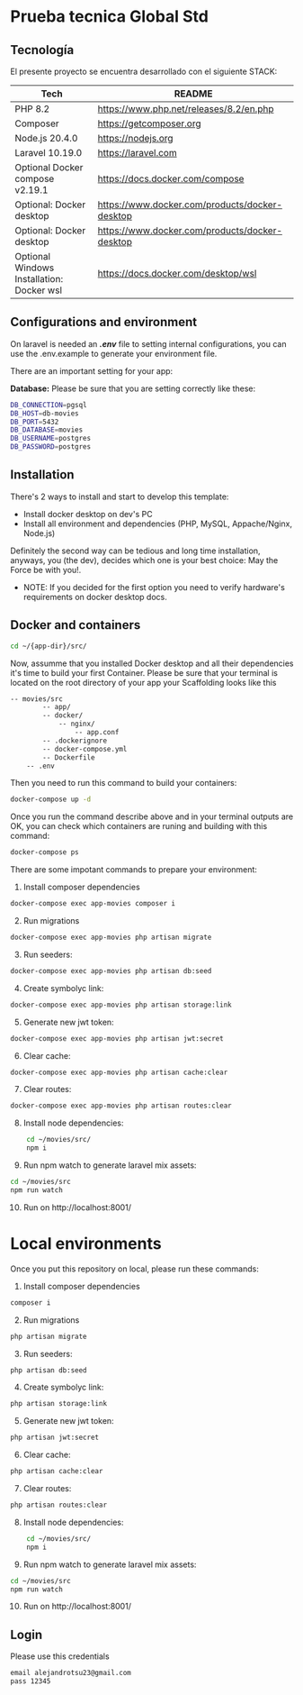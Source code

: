 
# Prueba tecnica Global Std

## Tecnología

El presente proyecto se encuentra desarrollado con el siguiente STACK:

| Tech | README |
| ------ | ------ |
| PHP 8.2 | https://www.php.net/releases/8.2/en.php|
| Composer | https://getcomposer.org|
| Node.js 20.4.0 | https://nodejs.org|
| Laravel 10.19.0 | https://laravel.com|
| Optional Docker compose v2.19.1 | https://docs.docker.com/compose|
| Optional: Docker desktop | https://www.docker.com/products/docker-desktop|
| Optional: Docker desktop | https://www.docker.com/products/docker-desktop|
| Optional Windows Installation: Docker wsl | https://docs.docker.com/desktop/wsl|


## Configurations and environment

On laravel is needed an ***.env*** file to setting internal configurations, you can use the .env.example to generate your environment file.  

There are an important setting for your app:  

**Database:** Please be sure that you are setting correctly like these:

```sh
DB_CONNECTION=pgsql
DB_HOST=db-movies
DB_PORT=5432
DB_DATABASE=movies
DB_USERNAME=postgres
DB_PASSWORD=postgres
```  

## Installation

There's 2 ways to install and start to develop this template:

- Install docker desktop on dev's PC
- Install all environment and dependencies (PHP, MySQL, Appache/Nginx, Node.js)

Definitely the second way can be tedious and long time installation, anyways, you (the dev), decides which one is your best choice: May the Force be with you!.

- NOTE: If you decided for the first option you need to verify hardware's requirements on docker desktop docs.

## Docker and containers

```sh
cd ~/{app-dir}/src/
```

Now, assumme that you installed Docker desktop and all their dependencies it's time to build your first Container. Please be sure that your terminal is located on the root directory of your app your Scaffolding looks like this  


```sh
-- movies/src  
        -- app/  
        -- docker/  
            -- nginx/  
                -- app.conf  
        -- .dockerignore  
        -- docker-compose.yml
        -- Dockerfile  
    -- .env
```

Then you need to run this command to build your containers:  

```sh
docker-compose up -d
```

Once you run the command describe above and in your terminal outputs are OK, you can check which containers are runing and building with this command:


```sh
docker-compose ps
```  

There are some impotant commands to prepare your environment:  

1. Install composer dependencies 

```sh
docker-compose exec app-movies composer i
```  

2. Run migrations 

```sh
docker-compose exec app-movies php artisan migrate
```  

3. Run seeders:  

```sh
docker-compose exec app-movies php artisan db:seed
```  

4. Create symbolyc link:  

```sh
docker-compose exec app-movies php artisan storage:link
```  

5. Generate new jwt token:  

```sh
docker-compose exec app-movies php artisan jwt:secret
``` 

6. Clear cache:  

```sh
docker-compose exec app-movies php artisan cache:clear
``` 

7. Clear routes:  

```sh
docker-compose exec app-movies php artisan routes:clear
``` 

8. Install node dependencies:  

```sh
    cd ~/movies/src/ 
    npm i
```  

9. Run npm watch to generate laravel mix assets:  

```sh
cd ~/movies/src
npm run watch
```  

10. Run on 
http://localhost:8001/

# Local environments

Once you put this repository on local, please run these commands:

1. Install composer dependencies 

```sh
composer i
```  

2. Run migrations 

```sh
php artisan migrate
```  

3. Run seeders:  

```sh
php artisan db:seed
```  

4. Create symbolyc link:  

```sh
php artisan storage:link
```  

5. Generate new jwt token:  

```sh
php artisan jwt:secret
``` 

6. Clear cache:  

```sh
php artisan cache:clear
``` 

7. Clear routes:  

```sh
php artisan routes:clear
``` 

8. Install node dependencies:  

```sh
    cd ~/movies/src/ 
    npm i
```  

9. Run npm watch to generate laravel mix assets:  

```sh
cd ~/movies/src
npm run watch
```  

10. Run on 
http://localhost:8001/

## Login
Please use this credentials

```sh
email alejandrotsu23@gmail.com
pass 12345
```  

